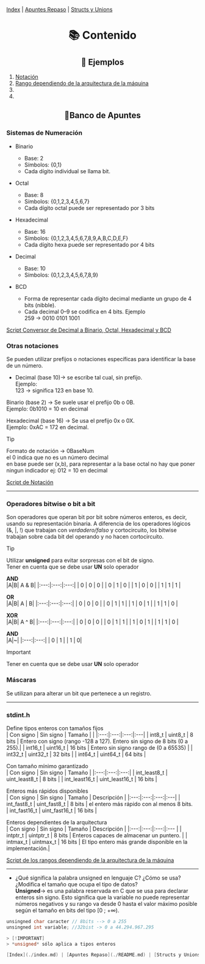 [Index](./index.md) | [Apuntes Repaso](./README.md) | [Structs y Unions](./structsYUnions.md)  

# <center> 📚 Contenido  
## <center>🔰 Ejemplos  
1. [Notación](./mascarasYShif/notacion.c)
2. [Rango dependiendo de la arquitectura de la máquina](./mascarasYShif/rangosVariables.c)
3. 
4. 


## <center>📂Banco de Apuntes
### Sistemas de Numeración
* Binario
  * Base: 2
  * Símbolos: {0,1}
  * Cada dígito individual se llama bit.

* Octal
  * Base: 8
  * Símbolos: {0,1,2,3,4,5,6,7}
  * Cada dígito octal puede ser representado por 3 bits

* Hexadecimal  
  * Base: 16
  * Símbolos: {0,1,2,3,4,5,6,7,8,9,A,B,C,D,E,F}
  * Cada dígito hexa puede ser representado por 4 bits

* Decimal
  * Base: 10
  * Símbolos: {0,1,2,3,4,5,6,7,8,9}

* BCD
  * Forma de representar cada dígito decimal mediante un grupo de 4 bits (nibble).
  * Cada decimal 0–9 se codifica en 4 bits.
Ejemplo  
259 → 0010 0101 1001  

[Script Conversor de Decimal a Binario, Octal, Hexadecimal y BCD](./ejerciciosRepaso/conversor.c)  

### Otras notaciones  
Se pueden utilizar prefijos o notaciones específicas para identificar la base de un número.  
* Decimal (base 10)→ se escribe tal cual, sin prefijo.  
Ejemplo:   
  123 → significa 123 en base 10.  

Binario (base 2) → Se suele usar el prefijo 0b o 0B.  
Ejemplo: 0b1010 = 10 en decimal  

Hexadecimal (base 16) → Se usa el prefijo 0x o 0X.  
Ejemplo: 0xAC = 172 en decimal.  

> [!TIP]  
> Formato de notación → 0BaseNum  
> el 0 indica que no es un número decimal  
> en base puede ser (x,b), para representar a la base octal no hay que poner ningun indicador ej: 012 = 10 en decimal  

[Script de Notación](./mascarasYShif/notacion.c)

---
### Operadores bitwise o bit a bit  
Son operadores que operan bit por bit sobre números enteros, es decir, usando su representación binaria. A diferencia de los operadores lógicos (&, |, !) que trabajan con *verdadero/falso* y cortocircuito, los bitwise trabajan sobre cada bit del operando y no hacen cortocircuito.
> [!TIP]  
> Utilizar **unsigned** para evitar sorpresas con el bit de signo.  
> Tener en cuenta que se debe usar **UN** solo operador

**AND**  
|A|B| A & B|
|:---:|:---:|:---:|
| 0 | 0 | 0 |
| 0 | 1 | 0 |
| 1 | 0 | 0 |
| 1 | 1 | 1 |

**OR**  
|A|B| A \| B|
|:---:|:---:|:---:|
| 0 | 0 | 0 |
| 0 | 1 | 1 |
| 1 | 0 | 1 |
| 1 | 1 | 0 |

**XOR**  
|A|B| A ^ B|
|:---:|:---:|:---:|
| 0 | 0 | 0 |
| 0 | 1 | 1 |
| 1 | 0 | 1 |
| 1 | 1 | 0 |

**AND**  
|A|~|
|:---:|:---:|
| 0 | 1 |
| 1  | 0|

> [!IMPORTANT]   
> Tener en cuenta que se debe usar **UN** solo operador

### Máscaras  
Se utilizan para alterar un bit que pertenece a un registro.



---  
### stdint.h  
Define tipos enteros con tamaños fijos  
| Con signo | Sin signo | Tamaño |  |
|:---:|:---:|:---:|:---|
| int8_t | uint8_t | 8 bits | Entero con signo (rango -128 a 127). Entero sin signo de 8 bits (0 a 255).|
| int16_t | uint16_t | 16 bits | Entero sin signo rango de (0 a 65535) |
| int32_t | uint32_t | 32 bits |
| int64_t | uint64_t | 64 bits |


Con tamaño mínimo garantizado  
| Con signo | Sin signo | Tamaño |
|:---:|:---:|:---:|
| int_least8_t | uint_least8_t | 8 bits |
| int_least16_t | uint_least16_t | 16 bits |

Enteros más rápidos disponibles  
| Con signo | Sin signo | Tamaño | Descripción |
|:---:|:---:|:---:|:---|
| int_fast8_t | uint_fast8_t | 8 bits | el entero más rápido con al menos 8 bits.  
| int_fast16_t | uint_fast16_t | 16 bits |

Enteros dependientes de la arquitectura  
| Con signo | Sin signo | Tamaño | Descripción |
|:---:|:---:|:---:|:--- |
| intptr_t | uintptr_t | 8 bits | Enteros capaces de almacenar un puntero. |
| intmax_t | uintmax_t | 16 bits | El tipo entero más grande disponible en la implementación.|

[Script de los rangos dependiendo de la arquitectura de la máquina](./mascarasYShif/rangosVariables.c)  

---
- ¿Qué significa la palabra unsigned en lenguaje C? ¿Cómo se usa? ¿Modifica el tamaño que ocupa el tipo de datos?  
**Unsigned**$\rightarrow$ es una palabra reservada en C que se usa para declarar enteros sin signo. Esto significa que la variable no puede representar números negativos y su rango va desde 0 hasta el valor máximo posible según el tamaño en bits del tipo [0 ; +$\infty$).  
```c
unsingned char caracter // 8bits --> 0 a 255
unsingned int variable; //32bist -> 0 a 44.294.967.295

> [!IMPORTANT]   
> *unsigned* sólo aplica a tipos enteros

[Index](./index.md) | [Apuntes Repaso](./README.md) | [Structs y Unions](./structsYUnions.md)  